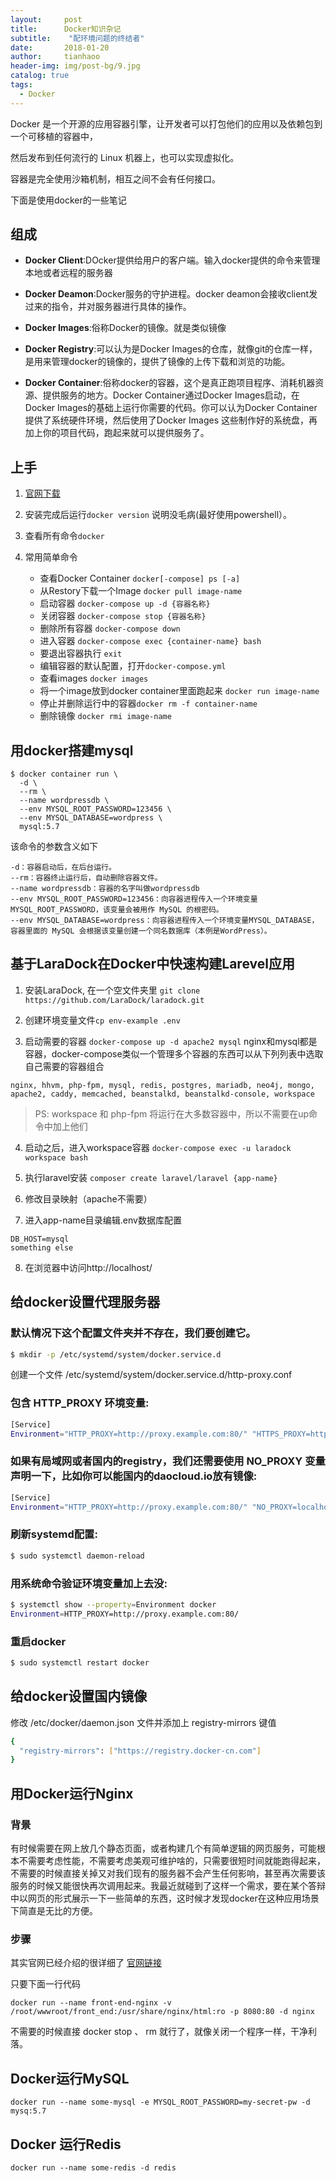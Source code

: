 ```yaml
---
layout:     post
title:      Docker知识杂记
subtitle:    "配环境问题的终结者"
date:       2018-01-20
author:     tianhaoo
header-img: img/post-bg/9.jpg
catalog: true
tags:
  - Docker
---
```




Docker 是一个开源的应用容器引擎，让开发者可以打包他们的应用以及依赖包到一个可移植的容器中，

然后发布到任何流行的 Linux 机器上，也可以实现虚拟化。

容器是完全使用沙箱机制，相互之间不会有任何接口。

下面是使用docker的一些笔记






## 组成

* **Docker Client**:DOcker提供给用户的客户端。输入docker提供的命令来管理本地或者远程的服务器

* **Docker Deamon**:Docker服务的守护进程。docker deamon会接收client发过来的指令，并对服务器进行具体的操作。

* **Docker Images**:俗称Docker的镜像。就是类似镜像
<!-- more -->

* **Docker Registry**:可以认为是Docker Images的仓库，就像git的仓库一样，是用来管理docker的镜像的，提供了镜像的上传下载和浏览的功能。

* **Docker Container**:俗称docker的容器，这个是真正跑项目程序、消耗机器资源、提供服务的地方。Docker Container通过Docker Images启动，在Docker Images的基础上运行你需要的代码。你可以认为Docker Container提供了系统硬件环境，然后使用了Docker Images 这些制作好的系统盘，再加上你的项目代码，跑起来就可以提供服务了。


## 上手

1. [官网下载](http://www.docker.com/products/docker)

2. 安装完成后运行`docker version` 说明没毛病(最好使用powershell）。

3. 查看所有命令`docker`

4. 常用简单命令
    * 查看Docker Container `docker[-compose] ps [-a]`
    * 从Restory下载一个Image `docker pull image-name`
    * 启动容器 `docker-compose up -d {容器名称}`
    * 关闭容器 `docker-compose stop {容器名称}`
    * 删除所有容器 `docker-compose down`
    * 进入容器 `docker-compose exec {container-name} bash`
    * 要退出容器执行 `exit`
    * 编辑容器的默认配置，打开`docker-compose.yml`
    * 查看images `docker images`
    * 将一个image放到docker container里面跑起来 `docker run image-name`
    * 停止并删除运行中的容器`docker rm -f container-name`
    * 删除镜像 `docker rmi image-name`

## 用docker搭建mysql
```
$ docker container run \
  -d \
  --rm \
  --name wordpressdb \
  --env MYSQL_ROOT_PASSWORD=123456 \
  --env MYSQL_DATABASE=wordpress \
  mysql:5.7
```
该命令的参数含义如下
```
-d：容器启动后，在后台运行。
--rm：容器终止运行后，自动删除容器文件。
--name wordpressdb：容器的名字叫做wordpressdb
--env MYSQL_ROOT_PASSWORD=123456：向容器进程传入一个环境变量MYSQL_ROOT_PASSWORD，该变量会被用作 MySQL 的根密码。
--env MYSQL_DATABASE=wordpress：向容器进程传入一个环境变量MYSQL_DATABASE，容器里面的 MySQL 会根据该变量创建一个同名数据库（本例是WordPress）。
```


## 基于LaraDock在Docker中快速构建Larevel应用

1. 安装LaraDock, 在一个空文件夹里 `git clone https://github.com/LaraDock/laradock.git`

2. 创建环境变量文件`cp env-example .env`

3. 启动需要的容器 `docker-compose up -d apache2 mysql`  nginx和mysql都是容器，docker-compose类似一个管理多个容器的东西可以从下列列表中选取自己需要的容器组合
```
nginx, hhvm, php-fpm, mysql, redis, postgres, mariadb, neo4j, mongo, apache2, caddy, memcached, beanstalkd, beanstalkd-console, workspace
```

> PS: workspace 和 php-fpm 将运行在大多数容器中，所以不需要在up命令中加上他们

4. 启动之后，进入workspace容器 `docker-compose exec -u laradock workspace bash`

5. 执行laravel安装 `composer create laravel/laravel {app-name}`

6. 修改目录映射（apache不需要）

7. 进入app-name目录编辑.env数据库配置
```
DB_HOST=mysql
something else
```

8. 在浏览器中访问http://localhost/


## 给docker设置代理服务器

### 默认情况下这个配置文件夹并不存在，我们要创建它。

```bash
$ mkdir -p /etc/systemd/system/docker.service.d
```

创建一个文件 /etc/systemd/system/docker.service.d/http-proxy.conf
### 包含 HTTP_PROXY 环境变量:

```bash
[Service]
Environment="HTTP_PROXY=http://proxy.example.com:80/" "HTTPS_PROXY=http://proxy.example.com:80/"
```

### 如果有局域网或者国内的registry，我们还需要使用 NO_PROXY 变量声明一下，比如你可以能国内的daocloud.io放有镜像:

```bash
[Service]
Environment="HTTP_PROXY=http://proxy.example.com:80/" "NO_PROXY=localhost,127.0.0.1,daocloud.io"
```

### 刷新systemd配置:

```bash
$ sudo systemctl daemon-reload
```

### 用系统命令验证环境变量加上去没:

```bash
$ systemctl show --property=Environment docker
Environment=HTTP_PROXY=http://proxy.example.com:80/
```

### 重启docker

```bash
$ sudo systemctl restart docker
```

## 给docker设置国内镜像

修改 /etc/docker/daemon.json 文件并添加上 registry-mirrors 键值

```bash
{
  "registry-mirrors": ["https://registry.docker-cn.com"]
}
```

## 用Docker运行Nginx


### 背景

有时候需要在网上放几个静态页面，或者构建几个有简单逻辑的网页服务，可能根本不需要考虑性能，不需要考虑美观可维护啥的，只需要很短时间就能跑得起来，不需要的时候直接关掉又对我们现有的服务器不会产生任何影响，甚至再次需要该服务的时候又能很快再次调用起来。我最近就碰到了这样一个需求，要在某个答辩中以网页的形式展示一下一些简单的东西，这时候才发现docker在这种应用场景下简直是无比的方便。

### 步骤

其实官网已经介绍的很详细了 [官网链接](https://docs.docker.com/samples/library/nginx/)

只要下面一行代码


```
docker run --name front-end-nginx -v /root/wwwroot/front_end:/usr/share/nginx/html:ro -p 8080:80 -d nginx

```

不需要的时候直接 docker stop 、 rm 就行了，就像关闭一个程序一样，干净利落。


## Docker运行MySQL

 `docker run --name some-mysql -e MYSQL_ROOT_PASSWORD=my-secret-pw -d mysq:5.7`
 
 
 ## Docker 运行Redis
 
 `docker run --name some-redis -d redis`
 
 


